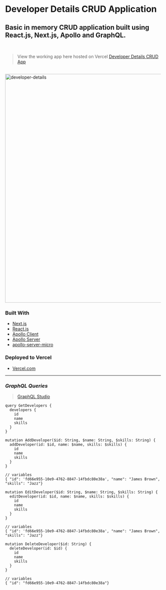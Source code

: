 # Developer Details CRUD Application

## Basic in memory CRUD application built using React.js, Next.js, Apollo and GraphQL.

<br />

> View the working app here hosted on Vercel [Developer Details CRUD App](https://nextjs-crud-application.vercel.app/)

<br />

<img width="740" alt="developer-details" src="https://user-images.githubusercontent.com/1738659/146037052-2a602b31-7bee-4233-bc91-17219ac67b69.png">
<br />


### Built With

- [Next.js](https://nextjs.org)
- [React.js](https://reactjs.org)
- [Apollo Client](https://www.apollographql.com/docs/react)
- [Apollo Server](https://www.apollographql.com/docs/apollo-server)
- [apollo-server-micro](https://github.com/apollographql/apollo-server/tree/main/packages/apollo-server-micro)

### Deployed to Vercel

- [Vercel.com](https://vercel.com)

---

### **_GraphQL Queries_**

> [GraphQL Studio](https://studio.apollographql.com/sandbox/explorer)

```
query GetDevelopers {
  developers {
    id
    name
    skills
  }
}
```

```
mutation AddDeveloper($id: String, $name: String, $skills: String) {
  addDeveloper(id: $id, name: $name, skills: $skills) {
    id
    name
    skills
  }
}

// variables
{ "id": 'fd66e955-10e9-4762-8847-14fbdc80e38a', "name": "James Brown", "skills": "Jazz"}
```

```
mutation EditDeveloper($id: String, $name: String, $skills: String) {
  editDeveloper(id: $id, name: $name, skills: $skills) {
    id
    name
    skills
  }
}

// variables
{ "id": 'fd66e955-10e9-4762-8847-14fbdc80e38a', "name": "James Brown", "skills": "Jazz"}
```

```
mutation DeleteDeveloper($id: String) {
  deleteDeveloper(id: $id) {
    id
    name
    skills
  }
}

// variables
{ "id": "fd66e955-10e9-4762-8847-14fbdc80e38a"}
```
